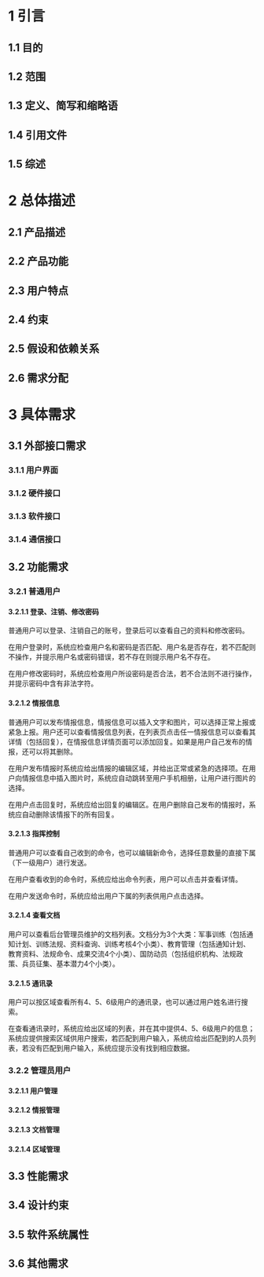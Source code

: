 # 1 引言

## 1.1 目的

## 1.2 范围

## 1.3 定义、简写和缩略语

## 1.4 引用文件

## 1.5 综述

# 2 总体描述

## 2.1 产品描述

## 2.2 产品功能

## 2.3 用户特点

## 2.4 约束

## 2.5 假设和依赖关系

## 2.6 需求分配

# 3 具体需求

## 3.1 外部接口需求

### 3.1.1 用户界面

### 3.1.2 硬件接口

### 3.1.3 软件接口

### 3.1.4 通信接口

## 3.2 功能需求

### 3.2.1 普通用户

#### 3.2.1.1 登录、注销、修改密码

普通用户可以登录、注销自己的账号，登录后可以查看自己的资料和修改密码。

在用户登录时，系统应检查用户名和密码是否匹配、用户名是否存在，若不匹配则不操作，并提示用户名或密码错误，若不存在则提示用户名不存在。

在用户修改密码时，系统应检查用户所设密码是否合法，若不合法则不进行操作，并提示密码中含有非法字符。

#### 3.2.1.2 情报信息

普通用户可以发布情报信息，情报信息可以插入文字和图片，可以选择正常上报或紧急上报。用户还可以查看情报信息列表，在列表页点击任一情报信息可以查看其详情（包括回复），在情报信息详情页面可以添加回复。如果是用户自己发布的情报，还可以将其删除。

在用户发布情报时系统应给出情报的编辑区域，并给出正常或紧急的选择项。在用户向情报信息中插入图片时，系统应自动跳转至用户手机相册，让用户进行图片的选择。

在用户点击回复时，系统应给出回复的编辑区。在用户删除自己发布的情报时，系统应自动删除该情报下的所有回复。

#### 3.2.1.3 指挥控制

普通用户可以查看自己收到的命令，也可以编辑新命令，选择任意数量的直接下属（下一级用户）进行发送。

在用户查看收到的命令时，系统应给出命令列表，用户可以点击并查看详情。

在用户发送命令时，系统应给出用户下属的列表供用户点击选择。

#### 3.2.1.4 查看文档

用户可以查看后台管理员维护的文档列表。文档分为3个大类：军事训练（包括通知计划、训练法规、资料查询、训练考核4个小类）、教育管理（包括通知计划、教育资料、法规命令、成果交流4个小类）、国防动员（包括组织机构、法规政策、兵员征集、基本潜力4个小类）。

#### 3.2.1.5 通讯录

用户可以按区域查看所有4、5、6级用户的通讯录，也可以通过用户姓名进行搜索。

在查看通讯录时，系统应给出区域的列表，并在其中提供4、5、6级用户的信息；系统应提供搜索区域供用户搜索，若匹配到用户输入，系统应给出匹配到的人员列表，若没有匹配到用户输入，系统应提示没有找到相应数据。

### 3.2.2 管理员用户

#### 3.2.1.1 用户管理

#### 3.2.1.2 情报管理

#### 3.2.1.3 文档管理

#### 3.2.1.4 区域管理

## 3.3 性能需求

## 3.4 设计约束

## 3.5 软件系统属性

## 3.6 其他需求